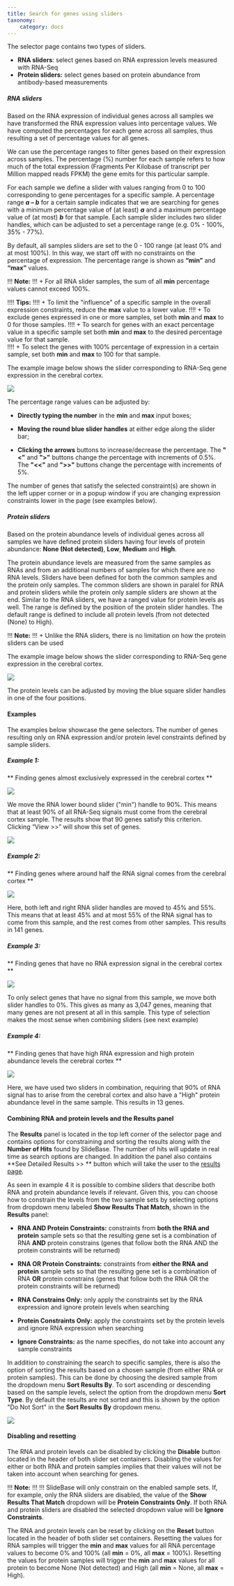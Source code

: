 ```yaml
---
title: Search for genes using sliders 
taxonomy:
    category: docs
---
```


The selector page contains two types of sliders. 
+ **RNA sliders**: select genes based on RNA expression levels measured with RNA-Seq
+ **Protein sliders:** select genes based on protein abundance from antibody-based measurements

##### RNA sliders
Based on the RNA expression of individual genes across all samples we have transformed the RNA expression values into percentage values.  We have computed the percentages for each gene across all samples, thus resulting a set of percentage values for all genes. 

We can use the percentage ranges to filter genes based on their expression across samples. The percentage (%) number for each sample refers to how much of the total expression (Fragments Per Kilobase of transcript per Million mapped reads FPKM) the gene emits for this particular sample.  

For each sample we define a slider with values ranging from 0 to 100 corresponding to gene percentages for a specific sample. A percentage range  **_a – b_**  for a certain sample indicates that we are searching for genes with a minimum percentage value of (at least) **_a_** and a maximum percentage value of (at most) **_b_** for that sample. Each sample slider includes two slider handles, which can be adjusted to set a percentage range (e.g. 0% - 100%, 35% - 77%).  

By default, all samples sliders are set to the 0 - 100 range (at least 0% and at most 100%). In this way, we start off with no constraints on the percentage of expression. The percentage range is shown as **“min”** and **“max”** values. 



!!! <i class="fa fa-exclamation-circle"></i> **Note:**
!!! + For all RNA slider samples, the sum of all **min** percentage values cannot exceed 100%. 

!!!! <i class="fa fa-exclamation-circle"></i> **Tips:**
!!!! + To limit the "influence" of a specific sample in the overall expression constraints, reduce the **max** value to a lower value.
!!!! + To exclude genes expressed in one or more samples, set both **min** and **max** to 0 for those samples.
!!!! + To search for genes with an exact percentage value in a specific sample set both **min** and **max** to the desired percentage value for that sample. <br>
!!!! + To select the genes with 100% percentage of expression in a certain sample, set both **min** and **max** to 100 for that sample.

The example image below shows the slider corresponding to RNA-Seq gene expression in the cerebral cortex. 

![](/images/protein_atlas/sliders-ex0-1.png)

The percentage range values can be adjusted by:

* **Directly typing the number** in the **min** and **max** input boxes;

* **Moving the round blue slider handles** at either edge along the slider bar;

* **Clicking the arrows** buttons to increase/decrease the percentage. The **"<"** and **">"** buttons change the percentage with increments of 0.5%. The **"<<"** and **">>"** buttons change the percentage with increments of 5%.

The number of genes that satisfy the selected constraint(s) are shown in the left upper corner or in a popup window if you are changing expression constraints lower in the page (see examples below).

##### Protein sliders
Based on the protein abundance levels of individual genes across all samples we have defined protein sliders having four levels of protein abundance: **None (Not detected)**, **Low**, **Medium** and **High**.

The protein abundance levels are measured from the same samples as RNAs and from an additional numbers of samples for which there are no RNA levels. Sliders have been defined for both the common samples and the protein only samples. The common sliders are shown in paralel for RNA and protein sliders while the protein only sample sliders are shown at the end. Similar to the RNA sliders, we have a ranged value for protein levels as well. The range is defined by the position of the protein slider handles. The default range is defined to include all protein levels (from not detected (None) to High).

!!! <i class="fa fa-exclamation-circle"></i> **Note:**
!!! + Unlike the RNA sliders, there is no limitation on how the protein sliders can be used

The example image below shows the slider corresponding to RNA-Seq gene expression in the cerebral cortex. 

![](/images/protein_atlas/sliders-ex0-2.png)

The protein levels can be adjusted by moving the blue square slider handles in one of the four positions.


#### Examples
The examples below showcase the gene selectors. The number of genes resulting only on RNA expression and/or protein level constraints defined by sample sliders.

##### Example 1: 
** Finding genes almost exclusively expressed in the cerebral cortex **

![](/images/protein_atlas/sliders-ex1-1.png)

We move the RNA lower bound slider ("min") handle to 90%. This means that at least 90% of all RNA-Seq signals must come from the cerebral cortex sample. The results show that 90 genes satisfy this criterion. Clicking “View >>” will show this set of genes.

![](/images/protein_atlas/sliders-ex1-2.png)

##### Example 2: 

** Finding genes where around half the RNA signal comes from the cerebral cortex **

![](/images/protein_atlas/sliders-ex2.png)

Here, both left and right RNA slider handles are moved to 45% and 55%. This means that at least 45% and at most 55% of the RNA signal has to come from this sample, and the rest comes from other samples. This results in 141 genes. 

##### Example 3: 

** Finding genes that have no RNA expression signal in the cerebral cortex **

![](/images/protein_atlas/sliders-ex3.png)

To only select genes that have no signal from this sample, we move both slider handles to 0%. This gives as many as 3,047 genes, meaning that many genes are not present at all in this sample. This type of selection makes the most sense when combining sliders (see next example)

##### Example 4: 

** Finding genes that have high RNA expression and high protein abundance levels the cerebral cortex **

![](/images/protein_atlas/sliders-ex4.png)

Here, we have used two sliders in combination, requiring that 90% of RNA signal has to arise from the cerebral cortex and also have a "High" protein abundance level in the same sample. This results in 13 genes. 


#### Combining RNA and protein levels and the Results panel

The **Results** panel is located in the top left corner of the selector page and contains options for constraining and sorting the results along with the **Number of Hits** found by SlideBase. The number of hits will update in real time as search options are changed. In addition the panel also contains **See Detailed Results >> ** button which will take the user to the [results page](http://slidebase.binf.ku.dk/docs/protein_atlas/results). 

As seen in example 4 it is possible to combine sliders that describe both RNA and protein abundance levels if relevant. Given this, you can choose how to constrain the levels from the two sample sets by selecting options from dropdown menu labeled **Show Results That Match**, shown in the **Results** panel:

+ **RNA AND Protein Constraints:** constraints from **both the RNA and protein** sample sets so that the resulting gene set is a combination of RNA **AND** protein constrains (genes that follow both the RNA AND the protein constraints will be returned)

+ **RNA OR Protein Constraints:** constraints from **either the RNA and protein** sample sets so that the resulting gene set is a combination of RNA **OR** protein constrains (genes that follow both the RNA OR the protein constraints will be returned)

+ **RNA Constrains Only:** only apply the constraints set by the RNA expression and ignore protein levels when searching

+ **Protein Constraints Only:** apply the constraints set by the protein levels and ignore RNA expression when searching

+ **Ignore Constraints:**  as the name specifies, do not take into account any sample constraints 

In addition to constraining the search to specific samples, there is also the option of sorting the results based on a chosen sample (from either RNA  or protein samples). This can be done by choosing the desired sample from the dropdown menu **Sort Results By**.  To sort ascending or descending based on the sample levels, select the option from the dropdown menu **Sort Type**.  By default the results are not sorted and this is shown by the option "Do Not Sort" in the **Sort Results By** dropdown menu.

![](/images/protein_atlas/sliders-ex1-2.png)

#### Disabling and resetting

The RNA and protein levels can be disabled by clicking the **Disable** button located in the header of both slider set containers. Disabling the values for either or both RNA and protein samples implies that their values will not be taken into account when searching for genes.

!!! <i class="fa fa-exclamation-circle"></i> **Note:**
!!!
!!! SlideBase will only constrain on the enabled sample sets. If, for example, only the RNA sliders are disabled, the value of the **Show Results That Match** dropdown will be **Protein Constraints Only**. If both RNA and protein sliders are disabled the selected dropdown value will be **Ignore Constraints**.   

The RNA and protein levels can be reset by clicking on the **Reset** button located in the header of both slider set containers. Resetting the values for RNA samples will trigger the **min** and **max** values for  all RNA percentage values to become 0% and 100% (all **min** = 0%, all **max** = 100%). Resetting the values for protein samples will trigger the **min** and **max** values for all protein to become None (Not detected) and High (all **min** = None, all **max** = High). 

